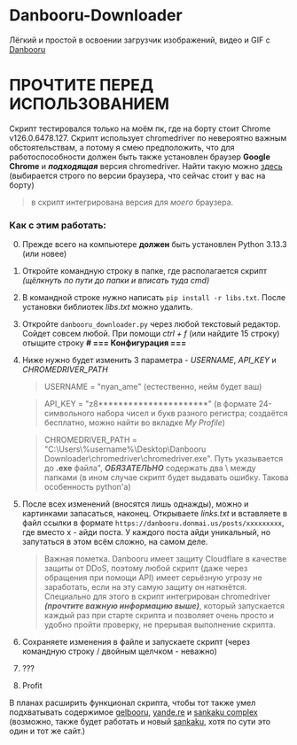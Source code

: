 # Danbooru-Downloader
Лёгкий и простой в освоении загрузчик изображений, видео и GIF с [Danbooru]((https://danbooru.donmai.us/))

# ПРОЧТИТЕ ПЕРЕД ИСПОЛЬЗОВАНИЕМ
Скрипт тестировался только на моём пк, где на борту стоит Chrome v126.0.6478.127. Скрипт использует chromedriver по невероятно важным обстоятельствам, а потому я смею предположить, что для работоспособности должен быть также установлен браузер **Google Chrome** и ***подходящая*** версия chromedriver. Найти такую можно [здесь](https://github.com/jsnjack/chromedriver/releases) (выбирается строго по версии браузера, что сейчас стоит у вас на борту)
> в скрипт интегрирована версия для *моего* браузера. 

### Как с этим работать:
0) Прежде всего на компьютере **должен** быть установлен Python 3.13.3 (или новее)
1) Откройте командную строку в папке, где располагается скрипт *(щёлкнуть по пути до папки и вписать туда cmd)*
2) В командной строке нужно написать `pip install -r libs.txt`. После установки библиотек *libs.txt* можно удалить.
3) Откройте `danbooru_downloader.py` через любой текстовый редактор. Сойдет совсем любой. При помощи *ctrl + f* (или найдите 15 строку) отыщите строку **# === Конфигурация ===**
4) Ниже нужно будет изменить 3 параметра - *USERNAME*, *API_KEY* и *CHROMEDRIVER_PATH*
   > USERNAME = "nyan_ame" (естественно, нейм будет ваш)
   
   > API_KEY = "z8**********************" (в формате 24-символьного набора чисел и букв разного регистра; создаётся бесплатно, можно найти во вкладке *My Profile*)
   
   > CHROMEDRIVER_PATH = "C:\\Users\\%username%\\Desktop\\Danbooru Downloader\\chromedriver\\chromedriver.exe". Путь указывается до **.exe** файла", ***ОБЯЗАТЕЛЬНО*** содержать два \\ между папками (в ином случае скрипт будет выдавать ошибку. Такова особенность python'а) 
5) После всех изменений (вносятся лишь однажды), можно и картинками запасаться, наконец. Открываете *links.txt* и вставляете в файл ссылки в формате `https://danbooru.donmai.us/posts/xxxxxxxxx`, где вместо x - айди поста. У каждого поста айди уникальный, но запутаться в этом всём сложно, на самом деле.
   > Важная пометка. Danbooru имеет защиту Cloudflare в качестве защиты от DDoS, поэтому любой скрипт (даже через обращения при помощи API) имеет серьёзную угрозу не заработать, если на эту самую защиту он наткнётся. Специально для этого в скрипт интегрирован chromedriver ***(прочтите важную информацию выше)***, который запускается каждый раз при старте скрипта и позволяет очень просто и удобно пройти проверку, не прерывая выполнение скрипта.
6) Сохраняете изменения в файле и запускаете скрипт (через командную строку / двойным щелчком - неважно)
7) ???
8) Profit

В планах расширить функционал скрипта, чтобы тот также умел подхватывать содержимое [gelbooru](https://gelbooru.com/), [yande.re](https://yande.re/) и [sankaku complex](https://chan.sankakucomplex.com/) (возможно, также будет работать и новый [sankaku](https://sankakucomplex.com), хотя по сути это один и тот же сайт.)
